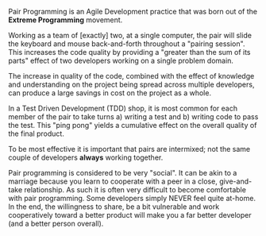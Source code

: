 Pair Programming is an Agile Development practice that was born out of the **Extreme Programming** movement.

Working as a team of [exactly] two, at a single computer, the pair will slide the keyboard and mouse back-and-forth throughout a "pairing session".  This increases the code quality by providing a "greater than the sum of its parts" effect of two developers working on a single problem domain.

The increase in quality of the code, combined with the effect of knowledge and understanding on the project being spread across multiple developers, can produce a large savings in cost on the project as a whole.

In a Test Driven Development (TDD) shop, it is most common for each member of the pair to take turns a) writing a test and b) writing code to pass the test.  This "ping pong" yields a cumulative effect on the overall quality of the final product.


To be most effective it is important that pairs are intermixed; not the same couple of developers **always** working together. 

Pair programming is considered to be very "social". It can be akin to a marriage because you learn to cooperate with a peer in a close, give-and-take relationship.  As such it is often very difficult to become comfortable with pair programming.  Some developers simply NEVER feel quite at-home.  In the end, the willingness to share, be a bit vulnerable and work cooperatively toward a better product will make you a far better developer (and a better person overall).
 